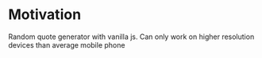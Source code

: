 # Motivation
Random quote generator with vanilla js. Can only work on higher resolution devices than average mobile phone
